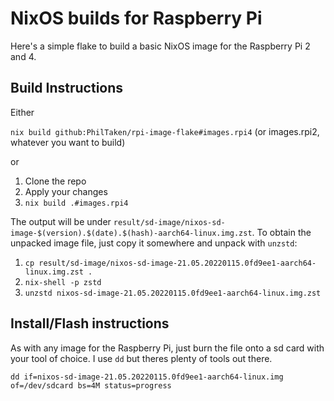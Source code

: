 # NixOS builds for Raspberry Pi

Here's a simple flake to build a basic NixOS image for the Raspberry Pi 2 and 4.


## Build Instructions

Either

`nix build github:PhilTaken/rpi-image-flake#images.rpi4` (or images.rpi2, whatever you want to build)

or

1. Clone the repo
1. Apply your changes
1. `nix build .#images.rpi4`

The output will be under `result/sd-image/nixos-sd-image-$(version).$(date).$(hash)-aarch64-linux.img.zst`.
To obtain the unpacked image file, just copy it somewhere and unpack with `unzstd`:

1. `cp result/sd-image/nixos-sd-image-21.05.20220115.0fd9ee1-aarch64-linux.img.zst .`
1. `nix-shell -p zstd`
1. `unzstd nixos-sd-image-21.05.20220115.0fd9ee1-aarch64-linux.img.zst`

## Install/Flash instructions

As with any image for the Raspberry Pi, just burn the file onto a sd card with your tool of choice.
I use `dd` but theres plenty of tools out there.

`dd if=nixos-sd-image-21.05.20220115.0fd9ee1-aarch64-linux.img of=/dev/sdcard bs=4M status=progress`
